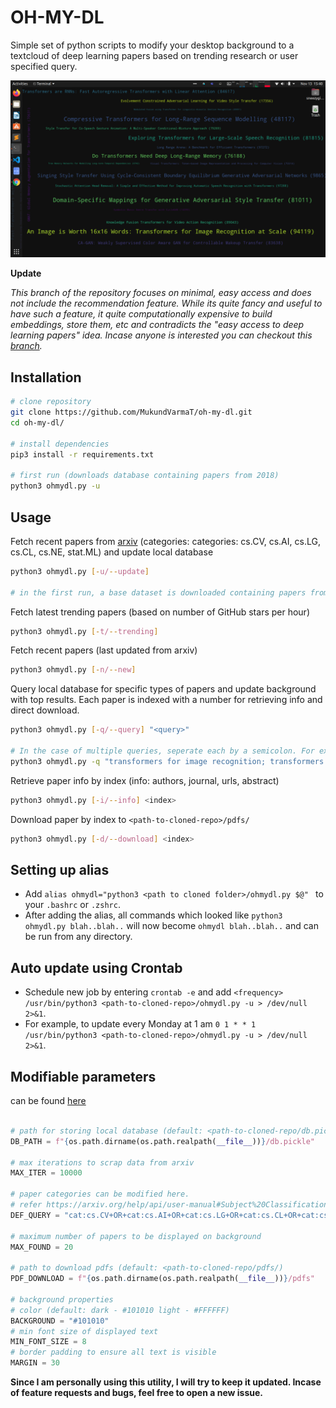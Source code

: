 # OH-MY-DL

Simple set of python scripts to modify your desktop background to a textcloud of deep learning papers based on trending research or user specified query.

![](teaser.png)

**Update**

*This branch of the repository focuses on minimal, easy access and does not include the recommendation feature. While its quite fancy and useful to have such a feature, it quite computationally expensive to build embeddings, store them, etc and contradicts the "easy access to deep learning papers" idea. Incase anyone is interested you can checkout this [branch](https://github.com/MukundVarmaT/oh-my-dl/tree/with-reco).*

## Installation

```bash
# clone repository
git clone https://github.com/MukundVarmaT/oh-my-dl.git
cd oh-my-dl/

# install dependencies
pip3 install -r requirements.txt

# first run (downloads database containing papers from 2018)
python3 ohmydl.py -u
```
## Usage

Fetch recent papers from [arxiv](https://arxiv.org) (categories: categories: cs.CV, cs.AI, cs.LG, cs.CL, cs.NE, stat.ML) and update local database

```bash
python3 ohmydl.py [-u/--update]

# in the first run, a base dataset is downloaded containing papers from 2018 and stored locally!
```

Fetch latest trending papers (based on number of GitHub stars per hour)

```bash
python3 ohmydl.py [-t/--trending]
```

Fetch recent papers (last updated from arxiv)

```bash
python3 ohmydl.py [-n/--new]
```

Query local database for specific types of papers and update background with top results. Each paper is indexed with a number for retrieving info and direct download.

```bash
python3 ohmydl.py [-q/--query] "<query>"

# In the case of multiple queries, seperate each by a semicolon. For example: 
python3 ohmydl.py -q "transformers for image recognition; transformers for long range sequence modelling;"
```

Retrieve paper info by index (info: authors, journal, urls, abstract)

```bash
python3 ohmydl.py [-i/--info] <index>
```

Download paper by index to `<path-to-cloned-repo>/pdfs/`

```bash
python3 ohmydl.py [-d/--download] <index>
```

## Setting up alias

- Add `alias ohmydl="python3 <path to cloned folder>/ohmydl.py $@" ` to your `.bashrc` or `.zshrc`. 
- After adding the alias, all commands which looked like `python3 ohmydl.py blah..blah..` will now become `ohmydl blah..blah..` and can be run from any directory. 

## Auto update using Crontab

- Schedule new job by entering `crontab -e` and add `<frequency> /usr/bin/python3 <path-to-cloned-repo>/ohmydl.py -u > /dev/null 2>&1`. 
- For example, to update every Monday at 1 am `0 1 * * 1 /usr/bin/python3 <path-to-cloned-repo>/ohmydl.py -u > /dev/null 2>&1`.


## Modifiable parameters

can be found [here](./ohmydl.py)

```python

# path for storing local database (default: <path-to-cloned-repo/db.pickle) 
DB_PATH = f"{os.path.dirname(os.path.realpath(__file__))}/db.pickle"

# max iterations to scrap data from arxiv
MAX_ITER = 10000

# paper categories can be modified here.  
# refer https://arxiv.org/help/api/user-manual#Subject%20Classifications for more details
DEF_QUERY = "cat:cs.CV+OR+cat:cs.AI+OR+cat:cs.LG+OR+cat:cs.CL+OR+cat:cs.NE+OR+cat:stat.ML"

# maximum number of papers to be displayed on background
MAX_FOUND = 20

# path to download pdfs (default: <path-to-cloned-repo/pdfs/) 
PDF_DOWNLOAD = f"{os.path.dirname(os.path.realpath(__file__))}/pdfs"

# background properties
# color (default: dark - #101010 light - #FFFFFF)
BACKGROUND = "#101010"
# min font size of displayed text
MIN_FONT_SIZE = 8
# border padding to ensure all text is visible
MARGIN = 30
```

**Since I am personally using this utility, I will try to keep it updated. Incase of feature requests and bugs, feel free to open a new issue.**